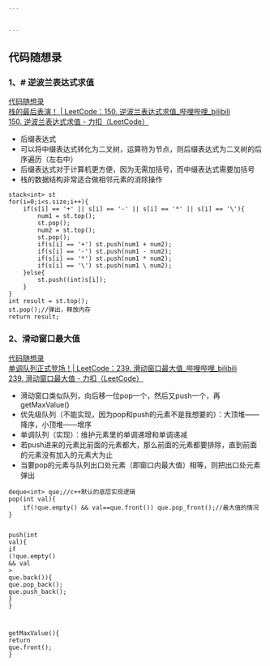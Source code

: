 ```yaml
---


---
```


<h2 id="代码随想录">代码随想录</h2>
<h3 id="、-逆波兰表达式求值">1、# 逆波兰表达式求值</h3>
<p><a href="https://www.programmercarl.com/0150.%E9%80%86%E6%B3%A2%E5%85%B0%E8%A1%A8%E8%BE%BE%E5%BC%8F%E6%B1%82%E5%80%BC.html#%E7%AE%97%E6%B3%95%E5%85%AC%E5%BC%80%E8%AF%BE">代码随想录</a><br>
<a href="https://www.bilibili.com/video/BV1kd4y1o7on/?vd_source=96ef48634663967d0116e79abff26934">栈的最后表演！ | LeetCode：150. 逆波兰表达式求值_哔哩哔哩_bilibili</a><br>
<a href="https://leetcode.cn/problems/evaluate-reverse-polish-notation/description/">150. 逆波兰表达式求值 - 力扣（LeetCode）</a></p>
<ul>
<li>后缀表达式</li>
<li>可以将中缀表达式转化为二叉树，运算符为节点，则后缀表达式为二叉树的后序遍历（左右中）</li>
<li>后缀表达式对于计算机更方便，因为无需加括号，而中缀表达式需要加括号</li>
<li>栈的数据结构非常适合做相邻元素的消除操作</li>
</ul>
<pre class=" language-c"><code class="prism  language-c">stack<span class="token operator">&lt;</span><span class="token keyword">int</span><span class="token operator">&gt;</span> st
<span class="token keyword">for</span><span class="token punctuation">(</span>i<span class="token operator">=</span><span class="token number">0</span><span class="token punctuation">;</span>i<span class="token operator">&lt;</span>s<span class="token punctuation">.</span>size<span class="token punctuation">;</span>i<span class="token operator">++</span><span class="token punctuation">)</span><span class="token punctuation">{</span>
	<span class="token keyword">if</span><span class="token punctuation">(</span>s<span class="token punctuation">[</span>i<span class="token punctuation">]</span> <span class="token operator">==</span> <span class="token string">'+'</span> <span class="token operator">||</span> s<span class="token punctuation">[</span>i<span class="token punctuation">]</span> <span class="token operator">==</span> <span class="token string">'-'</span> <span class="token operator">||</span> s<span class="token punctuation">[</span>i<span class="token punctuation">]</span> <span class="token operator">==</span> <span class="token string">'*'</span> <span class="token operator">||</span> s<span class="token punctuation">[</span>i<span class="token punctuation">]</span> <span class="token operator">==</span> '\'<span class="token punctuation">)</span><span class="token punctuation">{</span>
		num1 <span class="token operator">=</span> st<span class="token punctuation">.</span><span class="token function">top</span><span class="token punctuation">(</span><span class="token punctuation">)</span><span class="token punctuation">;</span>
		st<span class="token punctuation">.</span><span class="token function">pop</span><span class="token punctuation">(</span><span class="token punctuation">)</span><span class="token punctuation">;</span>
		num2 <span class="token operator">=</span> st<span class="token punctuation">.</span><span class="token function">top</span><span class="token punctuation">(</span><span class="token punctuation">)</span><span class="token punctuation">;</span>
		st<span class="token punctuation">.</span><span class="token function">pop</span><span class="token punctuation">(</span><span class="token punctuation">)</span><span class="token punctuation">;</span>
		<span class="token keyword">if</span><span class="token punctuation">(</span>s<span class="token punctuation">[</span>i<span class="token punctuation">]</span> <span class="token operator">==</span> <span class="token string">'+'</span><span class="token punctuation">)</span> st<span class="token punctuation">.</span><span class="token function">push</span><span class="token punctuation">(</span>num1 <span class="token operator">+</span> num2<span class="token punctuation">)</span><span class="token punctuation">;</span>
		<span class="token keyword">if</span><span class="token punctuation">(</span>s<span class="token punctuation">[</span>i<span class="token punctuation">]</span> <span class="token operator">==</span> <span class="token string">'-'</span><span class="token punctuation">)</span> st<span class="token punctuation">.</span><span class="token function">push</span><span class="token punctuation">(</span>num1 <span class="token operator">-</span> num2<span class="token punctuation">)</span><span class="token punctuation">;</span>
		<span class="token keyword">if</span><span class="token punctuation">(</span>s<span class="token punctuation">[</span>i<span class="token punctuation">]</span> <span class="token operator">==</span> <span class="token string">'*'</span><span class="token punctuation">)</span> st<span class="token punctuation">.</span><span class="token function">push</span><span class="token punctuation">(</span>num1 <span class="token operator">*</span> num2<span class="token punctuation">)</span><span class="token punctuation">;</span>
		<span class="token keyword">if</span><span class="token punctuation">(</span>s<span class="token punctuation">[</span>i<span class="token punctuation">]</span> <span class="token operator">==</span> '\'<span class="token punctuation">)</span> st<span class="token punctuation">.</span><span class="token function">push</span><span class="token punctuation">(</span>num1 \ num2<span class="token punctuation">)</span><span class="token punctuation">;</span>
	<span class="token punctuation">}</span><span class="token keyword">else</span><span class="token punctuation">{</span>
		st<span class="token punctuation">.</span><span class="token function">push</span><span class="token punctuation">(</span><span class="token punctuation">(</span><span class="token keyword">int</span><span class="token punctuation">)</span>s<span class="token punctuation">[</span>i<span class="token punctuation">]</span><span class="token punctuation">)</span><span class="token punctuation">;</span>
	<span class="token punctuation">}</span>
<span class="token punctuation">}</span>
<span class="token keyword">int</span> result <span class="token operator">=</span> st<span class="token punctuation">.</span><span class="token function">top</span><span class="token punctuation">(</span><span class="token punctuation">)</span><span class="token punctuation">;</span>
st<span class="token punctuation">.</span><span class="token function">pop</span><span class="token punctuation">(</span><span class="token punctuation">)</span><span class="token punctuation">;</span><span class="token comment">//弹出，释放内存</span>
<span class="token keyword">return</span> result<span class="token punctuation">;</span>
</code></pre>
<h3 id="、滑动窗口最大值">2、滑动窗口最大值</h3>
<p><a href="https://www.programmercarl.com/0239.%E6%BB%91%E5%8A%A8%E7%AA%97%E5%8F%A3%E6%9C%80%E5%A4%A7%E5%80%BC.html#%E7%AE%97%E6%B3%95%E5%85%AC%E5%BC%80%E8%AF%BE">代码随想录</a><br>
<a href="https://www.bilibili.com/video/BV1XS4y1p7qj?vd_source=96ef48634663967d0116e79abff26934&amp;spm_id_from=333.788.player.switch">单调队列正式登场！| LeetCode：239. 滑动窗口最大值_哔哩哔哩_bilibili</a><br>
<a href="https://leetcode.cn/problems/sliding-window-maximum/description/">239. 滑动窗口最大值 - 力扣（LeetCode）</a></p>
<ul>
<li>滑动窗口类似队列，向后移一位pop一个，然后又push一个，再getMaxValue()</li>
<li>优先级队列（不能实现，因为pop和push的元素不是我想要的）：大顶堆——降序，小顶堆——增序</li>
<li>单调队列（实现）：维护元素里的单调递增和单调递减</li>
<li>若push进来的元素比前面的元素都大，那么前面的元素都要排除，直到前面的元素没有加入的元素大为止</li>
<li>当要pop的元素与队列出口处元素（即窗口内最大值）相等，则把出口处元素弹出</li>
</ul>
<pre class=" language-c"><code class="prism  language-c">deque<span class="token operator">&lt;</span><span class="token keyword">int</span><span class="token operator">&gt;</span> que<span class="token punctuation">;</span><span class="token comment">//c++默认的底层实现逻辑</span>
<span class="token function">pop</span><span class="token punctuation">(</span><span class="token keyword">int</span> val<span class="token punctuation">)</span><span class="token punctuation">{</span>
	<span class="token keyword">if</span><span class="token punctuation">(</span><span class="token operator">!</span>que<span class="token punctuation">.</span><span class="token function">empty</span><span class="token punctuation">(</span><span class="token punctuation">)</span> <span class="token operator">&amp;&amp;</span> val<span class="token operator">==</span>que<span class="token punctuation">.</span><span class="token function">front</span><span class="token punctuation">(</span><span class="token punctuation">)</span><span class="token punctuation">)</span> que<span class="token punctuation">.</span><span class="token function">pop_front</span><span class="token punctuation">(</span><span class="token punctuation">)</span><span class="token punctuation">;</span><span class="token comment">//最大值的情况</span>
<span class="token punctuation">}</span>

<span class="token function">push</span><span class="token punctuation">(</span><span class="token keyword">int</span> val<span class="token punctuation">)</span><span class="token punctuation">{</span>
	<span class="token keyword">if</span> <span class="token punctuation">(</span><span class="token operator">!</span>que<span class="token punctuation">.</span><span class="token function">empty</span><span class="token punctuation">(</span><span class="token punctuation">)</span> <span class="token operator">&amp;&amp;</span> val <span class="token operator">&gt;</span> que<span class="token punctuation">.</span><span class="token function">back</span><span class="token punctuation">(</span><span class="token punctuation">)</span><span class="token punctuation">)</span><span class="token punctuation">{</span>
	que<span class="token punctuation">.</span><span class="token function">pop_back</span><span class="token punctuation">(</span><span class="token punctuation">)</span><span class="token punctuation">;</span>
	que<span class="token punctuation">.</span><span class="token function">push_back</span><span class="token punctuation">(</span><span class="token punctuation">)</span><span class="token punctuation">;</span>
	<span class="token punctuation">}</span>
<span class="token punctuation">}</span>

<span class="token function">getMaxValue</span><span class="token punctuation">(</span><span class="token punctuation">)</span><span class="token punctuation">{</span>
	<span class="token keyword">return</span> que<span class="token punctuation">.</span><span class="token function">front</span><span class="token punctuation">(</span><span class="token punctuation">)</span><span class="token punctuation">;</span>
<span class="token punctuation">}</span>
</code></pre>

